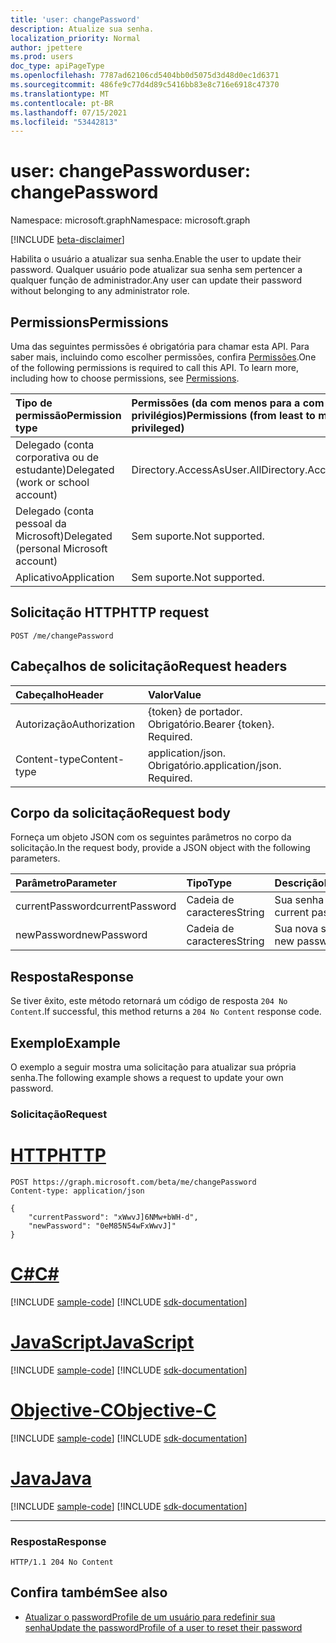 ```yaml
---
title: 'user: changePassword'
description: Atualize sua senha.
localization_priority: Normal
author: jpettere
ms.prod: users
doc_type: apiPageType
ms.openlocfilehash: 7787ad62106cd5404bb0d5075d3d48d0ec1d6371
ms.sourcegitcommit: 486fe9c77d4d89c5416bb83e8c716e6918c47370
ms.translationtype: MT
ms.contentlocale: pt-BR
ms.lasthandoff: 07/15/2021
ms.locfileid: "53442813"
---
```

# <a name="user-changepassword"></a><span data-ttu-id="04d74-103">user: changePassword</span><span class="sxs-lookup"><span data-stu-id="04d74-103">user: changePassword</span></span>

<span data-ttu-id="04d74-104">Namespace: microsoft.graph</span><span class="sxs-lookup"><span data-stu-id="04d74-104">Namespace: microsoft.graph</span></span>

[!INCLUDE [beta-disclaimer](../../includes/beta-disclaimer.md)]

<span data-ttu-id="04d74-105">Habilita o usuário a atualizar sua senha.</span><span class="sxs-lookup"><span data-stu-id="04d74-105">Enable the user to update their password.</span></span> <span data-ttu-id="04d74-106">Qualquer usuário pode atualizar sua senha sem pertencer a qualquer função de administrador.</span><span class="sxs-lookup"><span data-stu-id="04d74-106">Any user can update their password without belonging to any administrator role.</span></span>

## <a name="permissions"></a><span data-ttu-id="04d74-107">Permissions</span><span class="sxs-lookup"><span data-stu-id="04d74-107">Permissions</span></span>
<span data-ttu-id="04d74-p102">Uma das seguintes permissões é obrigatória para chamar esta API. Para saber mais, incluindo como escolher permissões, confira [Permissões](/graph/permissions-reference).</span><span class="sxs-lookup"><span data-stu-id="04d74-p102">One of the following permissions is required to call this API. To learn more, including how to choose permissions, see [Permissions](/graph/permissions-reference).</span></span>


|<span data-ttu-id="04d74-110">Tipo de permissão</span><span class="sxs-lookup"><span data-stu-id="04d74-110">Permission type</span></span>      | <span data-ttu-id="04d74-111">Permissões (da com menos para a com mais privilégios)</span><span class="sxs-lookup"><span data-stu-id="04d74-111">Permissions (from least to most privileged)</span></span>              |
|:--------------------|:---------------------------------------------------------|
|<span data-ttu-id="04d74-112">Delegado (conta corporativa ou de estudante)</span><span class="sxs-lookup"><span data-stu-id="04d74-112">Delegated (work or school account)</span></span> | <span data-ttu-id="04d74-113">Directory.AccessAsUser.All</span><span class="sxs-lookup"><span data-stu-id="04d74-113">Directory.AccessAsUser.All</span></span>    |
|<span data-ttu-id="04d74-114">Delegado (conta pessoal da Microsoft)</span><span class="sxs-lookup"><span data-stu-id="04d74-114">Delegated (personal Microsoft account)</span></span> | <span data-ttu-id="04d74-115">Sem suporte.</span><span class="sxs-lookup"><span data-stu-id="04d74-115">Not supported.</span></span>    |
|<span data-ttu-id="04d74-116">Aplicativo</span><span class="sxs-lookup"><span data-stu-id="04d74-116">Application</span></span> | <span data-ttu-id="04d74-117">Sem suporte.</span><span class="sxs-lookup"><span data-stu-id="04d74-117">Not supported.</span></span> |

## <a name="http-request"></a><span data-ttu-id="04d74-118">Solicitação HTTP</span><span class="sxs-lookup"><span data-stu-id="04d74-118">HTTP request</span></span>
<!-- { "blockType": "ignored" } -->
```http
POST /me/changePassword
```
## <a name="request-headers"></a><span data-ttu-id="04d74-119">Cabeçalhos de solicitação</span><span class="sxs-lookup"><span data-stu-id="04d74-119">Request headers</span></span>
| <span data-ttu-id="04d74-120">Cabeçalho</span><span class="sxs-lookup"><span data-stu-id="04d74-120">Header</span></span>       | <span data-ttu-id="04d74-121">Valor</span><span class="sxs-lookup"><span data-stu-id="04d74-121">Value</span></span> |
|:---------------|:--------|
| <span data-ttu-id="04d74-122">Autorização</span><span class="sxs-lookup"><span data-stu-id="04d74-122">Authorization</span></span>  | <span data-ttu-id="04d74-p103">{token} de portador. Obrigatório.</span><span class="sxs-lookup"><span data-stu-id="04d74-p103">Bearer {token}. Required.</span></span>  |
| <span data-ttu-id="04d74-125">Content-type</span><span class="sxs-lookup"><span data-stu-id="04d74-125">Content-type</span></span>  | <span data-ttu-id="04d74-p104">application/json. Obrigatório.</span><span class="sxs-lookup"><span data-stu-id="04d74-p104">application/json. Required.</span></span>  |

## <a name="request-body"></a><span data-ttu-id="04d74-128">Corpo da solicitação</span><span class="sxs-lookup"><span data-stu-id="04d74-128">Request body</span></span>
<span data-ttu-id="04d74-129">Forneça um objeto JSON com os seguintes parâmetros no corpo da solicitação.</span><span class="sxs-lookup"><span data-stu-id="04d74-129">In the request body, provide a JSON object with the following parameters.</span></span>

| <span data-ttu-id="04d74-130">Parâmetro</span><span class="sxs-lookup"><span data-stu-id="04d74-130">Parameter</span></span>    | <span data-ttu-id="04d74-131">Tipo</span><span class="sxs-lookup"><span data-stu-id="04d74-131">Type</span></span>   |<span data-ttu-id="04d74-132">Descrição</span><span class="sxs-lookup"><span data-stu-id="04d74-132">Description</span></span>|
|:---------------|:--------|:----------|
| <span data-ttu-id="04d74-133">currentPassword</span><span class="sxs-lookup"><span data-stu-id="04d74-133">currentPassword</span></span> | <span data-ttu-id="04d74-134">Cadeia de caracteres</span><span class="sxs-lookup"><span data-stu-id="04d74-134">String</span></span> | <span data-ttu-id="04d74-135">Sua senha atual.</span><span class="sxs-lookup"><span data-stu-id="04d74-135">Your current password.</span></span>|
| <span data-ttu-id="04d74-136">newPassword</span><span class="sxs-lookup"><span data-stu-id="04d74-136">newPassword</span></span> | <span data-ttu-id="04d74-137">Cadeia de caracteres</span><span class="sxs-lookup"><span data-stu-id="04d74-137">String</span></span> | <span data-ttu-id="04d74-138">Sua nova senha.</span><span class="sxs-lookup"><span data-stu-id="04d74-138">Your new password.</span></span>|

## <a name="response"></a><span data-ttu-id="04d74-139">Resposta</span><span class="sxs-lookup"><span data-stu-id="04d74-139">Response</span></span>

<span data-ttu-id="04d74-140">Se tiver êxito, este método retornará um código de resposta `204 No Content`.</span><span class="sxs-lookup"><span data-stu-id="04d74-140">If successful, this method returns a `204 No Content` response code.</span></span>

## <a name="example"></a><span data-ttu-id="04d74-141">Exemplo</span><span class="sxs-lookup"><span data-stu-id="04d74-141">Example</span></span>
<span data-ttu-id="04d74-142">O exemplo a seguir mostra uma solicitação para atualizar sua própria senha.</span><span class="sxs-lookup"><span data-stu-id="04d74-142">The following example shows a request to update your own password.</span></span>

### <a name="request"></a><span data-ttu-id="04d74-143">Solicitação</span><span class="sxs-lookup"><span data-stu-id="04d74-143">Request</span></span>


# <a name="http"></a>[<span data-ttu-id="04d74-144">HTTP</span><span class="sxs-lookup"><span data-stu-id="04d74-144">HTTP</span></span>](#tab/http)
<!-- {
  "blockType": "request",
  "name": "user_changepassword"
}-->
```http
POST https://graph.microsoft.com/beta/me/changePassword
Content-type: application/json

{
    "currentPassword": "xWwvJ]6NMw+bWH-d",
    "newPassword": "0eM85N54wFxWwvJ]"
}
```
# <a name="c"></a>[<span data-ttu-id="04d74-145">C#</span><span class="sxs-lookup"><span data-stu-id="04d74-145">C#</span></span>](#tab/csharp)
[!INCLUDE [sample-code](../includes/snippets/csharp/user-changepassword-csharp-snippets.md)]
[!INCLUDE [sdk-documentation](../includes/snippets/snippets-sdk-documentation-link.md)]

# <a name="javascript"></a>[<span data-ttu-id="04d74-146">JavaScript</span><span class="sxs-lookup"><span data-stu-id="04d74-146">JavaScript</span></span>](#tab/javascript)
[!INCLUDE [sample-code](../includes/snippets/javascript/user-changepassword-javascript-snippets.md)]
[!INCLUDE [sdk-documentation](../includes/snippets/snippets-sdk-documentation-link.md)]

# <a name="objective-c"></a>[<span data-ttu-id="04d74-147">Objective-C</span><span class="sxs-lookup"><span data-stu-id="04d74-147">Objective-C</span></span>](#tab/objc)
[!INCLUDE [sample-code](../includes/snippets/objc/user-changepassword-objc-snippets.md)]
[!INCLUDE [sdk-documentation](../includes/snippets/snippets-sdk-documentation-link.md)]

# <a name="java"></a>[<span data-ttu-id="04d74-148">Java</span><span class="sxs-lookup"><span data-stu-id="04d74-148">Java</span></span>](#tab/java)
[!INCLUDE [sample-code](../includes/snippets/java/user-changepassword-java-snippets.md)]
[!INCLUDE [sdk-documentation](../includes/snippets/snippets-sdk-documentation-link.md)]

---



### <a name="response"></a><span data-ttu-id="04d74-149">Resposta</span><span class="sxs-lookup"><span data-stu-id="04d74-149">Response</span></span>
<!-- {
  "blockType": "response",
  "truncated": true
} -->
```http
HTTP/1.1 204 No Content
```

## <a name="see-also"></a><span data-ttu-id="04d74-150">Confira também</span><span class="sxs-lookup"><span data-stu-id="04d74-150">See also</span></span>
+ [<span data-ttu-id="04d74-151">Atualizar o passwordProfile de um usuário para redefinir sua senha</span><span class="sxs-lookup"><span data-stu-id="04d74-151">Update the passwordProfile of a user to reset their password</span></span>](../api/user-update.md#example-3-update-the-passwordprofile-of-a-user-to-reset-their-password)

<!-- uuid: a7c9a0de-8324-4f80-8d88-2e6d5838f3be
2021-06-24 14:57:30 UTC -->
<!--
{
  "type": "#page.annotation",
  "description": "user: changePassword",
  "keywords": "",
  "section": "documentation",
  "tocPath": "",
  "suppressions": [
  ]
}
-->


